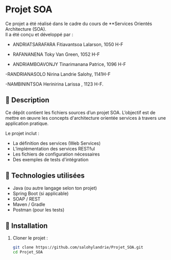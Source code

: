 # Projet SOA 

Ce projet a été réalisé dans le cadre du cours de **Services Orientés Architecture (SOA).  
Il a été conçu et développé par :
- ANDRIATSARAFARA Fitiavantsoa Lalarson, 1050 H-F

-  RAFANANENA Toky Van Green, 1052 H-F

- ANDRIAMBOAVONJY Tinarimanana Patrice, 1096 H-F

-RANDRIANASOLO Nirina Landrie Salohy, 1141H-F

-NAMBININTSOA Herinirina Larissa , 1123 H-F.

## 📌 Description

Ce dépôt contient les fichiers sources d’un projet SOA. L’objectif est de mettre en œuvre les concepts d'architecture orientée services à travers une application pratique.

Le projet inclut :

- La définition des services (Web Services)
- L’implémentation des services RESTful
- Les fichiers de configuration nécessaires
- Des exemples de tests d'intégration

## 🚀 Technologies utilisées

- Java (ou autre langage selon ton projet)
- Spring Boot (si applicable)
- SOAP / REST
- Maven / Gradle
- Postman (pour les tests)

## 🔧 Installation

1. Cloner le projet :
   ```bash
   git clone https://github.com/salohylandrie/Projet_SOA.git
   cd Projet_SOA
